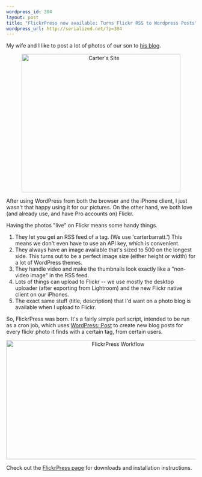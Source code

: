```yaml
--- 
wordpress_id: 304
layout: post
title: "FlickrPress now available: Turns Flickr RSS to Wordpress Posts"
wordpress_url: http://serialized.net/?p=304
---
```

My wife and I like to post a lot of photos of our son to <a href="http://carterbarratt.com">his blog</a>.

<div style="text-align:center;"><img src="http://serialized.net/wp-content/uploads/2009/10/carterbarratt_dontlikethiseither.jpg" alt="Carter's Site" border="0" width="422" height="368" /></div>

After using WordPress from both the browser and the iPhone client, I just wasn't that happy using it for our pictures. On the other hand, we both love (and already use, and have Pro accounts on) Flickr.

Having the photos "live" on Flickr means some handy things.
<ol>
<li>They let you get an RSS feed of a tag. (We use 'carterbarratt.') This means we don't even have to use an API key, which is convenient.</li>
<li>They always have an image available that's sized to 500 on the longest side. This turns out to be a perfect image size (either height or width) for a lot of WordPress themes.</li>
<li>They handle video and make the thumbnails look exactly like a "non-video image" in the RSS feed.</li>
<li>Lots of things can upload to Flickr -- we use mostly the desktop uploader (after exporting from Lightroom) and the new Flickr native client on our iPhones.</li>
<li>The exact same stuff (title, description) that I'd want on a photo blog is available when I upload to Flickr.</li>
</ol>

So, FlickrPress was born. It's a fairly simple perl script, intended to be run as a cron job, which uses <a href="http://search.cpan.org/perldoc?WordPress::Post">WordPress::Post</a> to create new blog posts for every flickr photo it finds with a certain tag, from certain users.

<div style="text-align:center;"><img src="http://serialized.net/wp-content/uploads/2009/10/FlickrPress-flow.png" alt="FlickrPress Workflow" border="0" width="579" height="317" /></div>

Check out the <a href="http://serialized.net/FlickrPress">FlickrPress page</a> for downloads and installation instructions.

